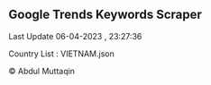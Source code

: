

## Google Trends Keywords Scraper 
 
Last Update 06-04-2023 , 23:27:36

Country List :
VIETNAM.json



© Abdul Muttaqin 
